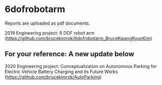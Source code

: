 # 6dofrobotarm
Reports are uploaded as pdf documents.

2019 Engineering project: 6 DOF robot arm
(https://github.com/brucekimrok/6dofrobotarm_BruceKwangKyunKim)

For your reference: A new update below
--
2020 Engineering project: Conceptualization on Autonomous Parking for Electric Vehicle Battery Charging and its Future Works
(https://github.com/brucekimrok/AutoParking)
